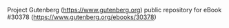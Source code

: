 Project Gutenberg (https://www.gutenberg.org) public repository for eBook #30378 (https://www.gutenberg.org/ebooks/30378)
